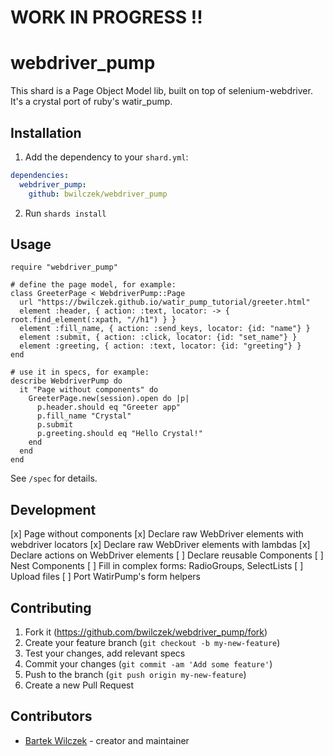 # WORK IN PROGRESS !!

# webdriver_pump

This shard is a Page Object Model lib, built on top of selenium-webdriver.
It's a crystal port of ruby's watir_pump.

## Installation

1. Add the dependency to your `shard.yml`:
```yaml
dependencies:
  webdriver_pump:
    github: bwilczek/webdriver_pump
```
2. Run `shards install`

## Usage

```crystal
require "webdriver_pump"

# define the page model, for example:
class GreeterPage < WebdriverPump::Page
  url "https://bwilczek.github.io/watir_pump_tutorial/greeter.html"
  element :header, { action: :text, locator: -> { root.find_element(:xpath, "//h1") } }
  element :fill_name, { action: :send_keys, locator: {id: "name"} }
  element :submit, { action: :click, locator: {id: "set_name"} }
  element :greeting, { action: :text, locator: {id: "greeting"} }
end

# use it in specs, for example:
describe WebdriverPump do
  it "Page without components" do
    GreeterPage.new(session).open do |p|
      p.header.should eq "Greeter app"
      p.fill_name "Crystal"
      p.submit
      p.greeting.should eq "Hello Crystal!"
    end
  end
end
```

See `/spec` for details.

## Development

[x] Page without components
[x] Declare raw WebDriver elements with webdriver locators
[x] Declare raw WebDriver elements with lambdas
[x] Declare actions on WebDriver elements
[ ] Declare reusable Components
[ ] Nest Components
[ ] Fill in complex forms: RadioGroups, SelectLists
[ ] Upload files
[ ] Port WatirPump's form helpers

## Contributing

1. Fork it (<https://github.com/bwilczek/webdriver_pump/fork>)
2. Create your feature branch (`git checkout -b my-new-feature`)
3. Test your changes, add relevant specs
4. Commit your changes (`git commit -am 'Add some feature'`)
5. Push to the branch (`git push origin my-new-feature`)
6. Create a new Pull Request

## Contributors

- [Bartek Wilczek](https://github.com/bwilczek) - creator and maintainer
